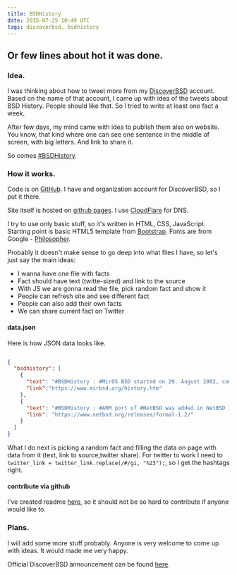 ```yaml
---
title: BSDHistory
date: 2015-07-25 10:49 UTC
tags: discoverbsd, bsdhistory
---
```


## Or few lines about hot it was done.

### Idea.
I was thinking about how to tweet more from my [DiscoverBSD](https://twitter.com/_DiscoverBSD) account.
Based on the name of that account, I came up with idea of the tweets about BSD History. People should like that. So I tried to write at least one fact a week.

After few days, my mind came with idea to publish them also on website. You know, that kind where one can see one sentence in the middle of screen, with big letters. And link to share it.  

So comes [#BSDHistory](https://BSDHistory.DiscoverBSD.com).

### How it works.
Code is on [GitHub](https://github.com/DiscoverBSD/BSDHistory). I have and organization account for DiscoverBSD, so I put it there.

Site itself is hosted on [github pages](https://pages.github.com). I use [CloudFlare](https://www.cloudflare.com/) for DNS.

I try to use only basic stuff, so it's written in HTML, CSS, JavaScript. Starting point is basic HTML5 template from [Bootstrap](http://getbootstrap.com/getting-started/). Fonts are from Google - [Philosopher](https://www.google.com/fonts/specimen/Philosopher).

Probably it doesn't make sense to go deep into what files I have, so let's just say the main ideas:   

* I wanna have one file with facts
* Fact should have text (twitte-sized) and link to the source
* With JS we are gonna read the file, pick random fact and show it
* People can refresh site and see different fact
* People can also add their own facts
* We can share current fact on Twitter

#### data.json

Here is how JSON data looks like.

```json

{
  "bsdhistory": [
    {
      "text": "#BSDHistory : #MirOS BSD started on 29. August 2002, combining OpenBSD (-current) and NetBSD (-current) at that time",
      "link":"https://www.mirbsd.org/history.htm"
    },
    {
      "text": "#BSDHistory : #ARM port of #NetBSD was added in NetBSD 1.2 (Oct 1996)",
      "link": "https://www.netbsd.org/releases/formal-1.2/"
    }
  ]
}
```

What I do next is picking a random fact and filling the data on page with data from it (text, link to source,twitter share). For twitter to work I need to `twitter_link = twitter_link.replace(/#/gi, "%23");`, so I get the hashtags right.  

#### contribute via github

I've created readme [here](https://github.com/DiscoverBSD/BSDHistory#contribute), so it should not be so hard to contribute if anyone would like to.

### Plans.

I will add some more stuff probably. Anyone is very welcome to come up with ideas. It would made me very happy.

Official DiscoverBSD announcement can be found [here](https://www.discoverbsd.com/2015/07/introducing-bsdhistory.html).
